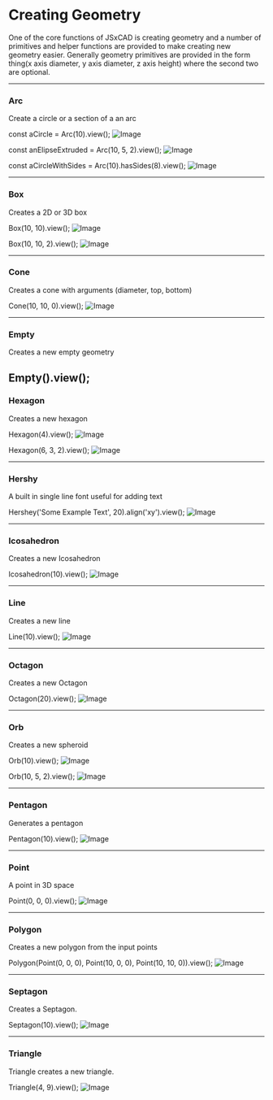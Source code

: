 # Creating Geometry
One of the core functions of JSxCAD is creating geometry and a number of primitives and helper functions are provided to make creating new geometry easier. Generally geometry primitives are provided in the form thing(x axis diameter, y axis diameter, z axis height) where the second two are optional.

---
### Arc
Create a circle or a section of a an arc

const aCircle = Arc(10).view();
![Image](creating_geometry.md.0.png)

const anElipseExtruded = Arc(10, 5, 2).view();
![Image](creating_geometry.md.1.png)

const aCircleWithSides = Arc(10).hasSides(8).view();
![Image](creating_geometry.md.2.png)

---
### Box
Creates a 2D or 3D box

Box(10, 10).view();
![Image](creating_geometry.md.3.png)

Box(10, 10, 2).view();
![Image](creating_geometry.md.4.png)

---
### Cone
Creates a cone with arguments (diameter, top, bottom)

Cone(10, 10, 0).view();
![Image](creating_geometry.md.5.png)

---
### Empty
Creates a new empty geometry

Empty().view();
---
### Hexagon
Creates a new hexagon

Hexagon(4).view();
![Image](creating_geometry.md.6.png)

Hexagon(6, 3, 2).view();
![Image](creating_geometry.md.7.png)

---
### Hershy
A built in single line font useful for adding text

Hershey('Some Example Text', 20).align('xy').view();
![Image](creating_geometry.md.8.png)

---
### Icosahedron
Creates a new Icosahedron

Icosahedron(10).view();
![Image](creating_geometry.md.9.png)

---
### Line
Creates a new line

Line(10).view();
![Image](creating_geometry.md.10.png)

---
### Octagon
Creates a new Octagon

Octagon(20).view();
![Image](creating_geometry.md.11.png)

---
### Orb
Creates a new spheroid

Orb(10).view();
![Image](creating_geometry.md.12.png)

Orb(10, 5, 2).view();
![Image](creating_geometry.md.13.png)

---
### Pentagon
Generates a pentagon

Pentagon(10).view();
![Image](creating_geometry.md.14.png)

---
### Point
A point in 3D space

Point(0, 0, 0).view();
![Image](creating_geometry.md.15.png)

---
### Polygon
Creates a new polygon from the input points

Polygon(Point(0, 0, 0), Point(10, 0, 0), Point(10, 10, 0)).view();
![Image](creating_geometry.md.16.png)

---
### Septagon
Creates a Septagon.

Septagon(10).view();
![Image](creating_geometry.md.17.png)

---
### Triangle
Triangle creates a new triangle.

Triangle(4, 9).view();
![Image](creating_geometry.md.18.png)
